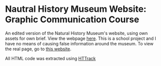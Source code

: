 # Nautral History Museum Website: Graphic Communication Course
An edited version of the Natural History Museum's website, using own assets for own brief. 
View the webpage [here](https://willbert03.github.io/NHM-Graphics/).
This is a school project and I have no means of causing false information around the museum. 
To view the real page, go to [this website](https://www.nhm.ac.uk/).

All HTML code was extracted using [HTTrack](https://www.httrack.com/)

